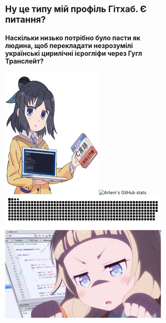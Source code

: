 # Ну це типу мій профіль Гітхаб. Є питання?
## Наскільки низько потрібно було пасти як людина, щоб перекладати незрозумілі українські цирилічні ієрогліфи через Гугл Транслейт?
<img src="1.png" width="300" height="400"> ![Artem's GitHub stats](https://github-readme-stats.vercel.app/api?username=artem-mamczekno&show_icons=true&theme=gruvbox)
![Snake Commits](https://raw.githubusercontent.com/KntMods/KntMods/output/github-contribution-grid-snake-dark.svg)
<img src="2.jpg">
